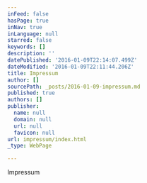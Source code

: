 ```yaml
---
inFeed: false
hasPage: true
inNav: true
inLanguage: null
starred: false
keywords: []
description: ''
datePublished: '2016-01-09T22:14:07.499Z'
dateModified: '2016-01-09T22:11:44.206Z'
title: Impressum
author: []
sourcePath: _posts/2016-01-09-impressum.md
published: true
authors: []
publisher:
  name: null
  domain: null
  url: null
  favicon: null
url: impressum/index.html
_type: WebPage

---
```

Impressum